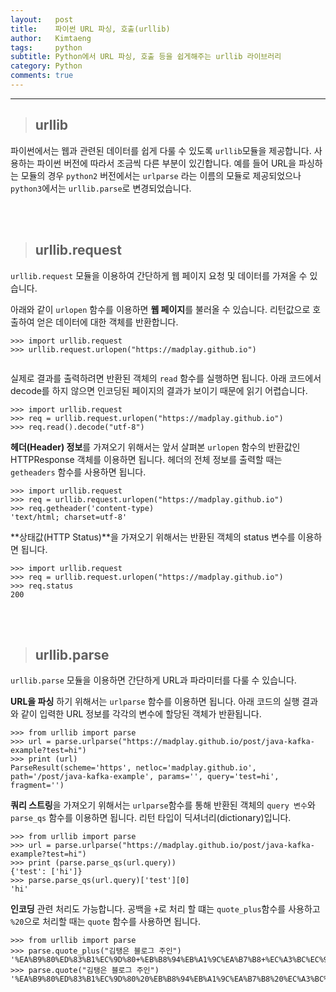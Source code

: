 ```yaml
---
layout:   post
title:    파이썬 URL 파싱, 호출(urllib)
author:   Kimtaeng
tags: 	  python
subtitle: Python에서 URL 파싱, 호출 등을 쉽게해주는 urllib 라이브러리
category: Python
comments: true
---
```


<hr/>

> ## urllib

파이썬에서는 웹과 관련된 데이터를 쉽게 다룰 수 있도록 ```urllib```모듈을 제공합니다.
사용하는 파이썬 버전에 따라서 조금씩 다른 부분이 있긴합니다.
예를 들어 URL을 파싱하는 모듈의 경우 ```python2``` 버전에서는 ```urlparse``` 라는 이름의 모듈로 제공되었으나
```python3```에서는 ```urllib.parse```로 변경되었습니다.

<br/><br/>

> ## urllib.request 

```urllib.request``` 모듈을 이용하여 간단하게 웹 페이지 요청 및 데이터를 가져올 수 있습니다.

아래와 같이 ```urlopen``` 함수를 이용하면 **웹 페이지**를 불러올 수 있습니다.
리턴값으로 호출하여 얻은 데이터에 대한 객체를 반환합니다.
<pre class="line-numbers"><code class="language-bash" data-start="1">>>> import urllib.request
>>> urllib.request.urlopen("https://madplay.github.io")
<http.client.HTTPResponse object at 0x102c26438>
</code></pre>

실제로 결과를 출력하려면 반환된 객체의 ```read``` 함수를 실행하면 됩니다.
아래 코드에서 decode를 하지 않으면 인코딩된 페이지의 결과가 보이기 때문에 읽기 어렵습니다.
<pre class="line-numbers"><code class="language-bash" data-start="1">>>> import urllib.request
>>> req = urllib.request.urlopen("https://madplay.github.io")
>>> req.read().decode("utf-8")
</code></pre>

**헤더(Header) 정보**를 가져오기 위해서는 앞서 살펴본 ```urlopen``` 함수의 반환값인 HTTPResponse 객체를
이용하면 됩니다. 헤더의 전체 정보를 출력할 때는 ```getheaders``` 함수를 사용하면 됩니다.

<pre class="line-numbers"><code class="language-bash" data-start="1">>>> import urllib.request
>>> req = urllib.request.urlopen("https://madplay.github.io")
>>> req.getheader('content-type)
'text/html; charset=utf-8'
</code></pre>



**상태값(HTTP Status)**을 가져오기 위해서는 반환된 객체의 status 변수를 이용하면 됩니다.

<pre class="line-numbers"><code class="language-bash" data-start="1">>>> import urllib.request
>>> req = urllib.request.urlopen("https://madplay.github.io")
>>> req.status
200
</code></pre>

<br/><br/>

> ## urllib.parse

```urllib.parse``` 모듈을 이용하면 간단하게 URL과 파라미터를 다룰 수 있습니다.

**URL을 파싱** 하기 위해서는 ```urlparse``` 함수를 이용하면 됩니다. 아래 코드의 실행 결과와 같이
입력한 URL 정보를 각각의 변수에 할당된 객체가 반환됩니다. 

<pre class="line-numbers"><code class="language-bash" data-start="1">>>> from urllib import parse
>>> url = parse.urlparse("https://madplay.github.io/post/java-kafka-example?test=hi")
>>> print (url)
ParseResult(scheme='https', netloc='madplay.github.io', path='/post/java-kafka-example', params='', query='test=hi', fragment='')
</code></pre>

**쿼리 스트링**을 가져오기 위해서는 ```urlparse```함수를 통해 반환된 객체의 ```query 변수```와
```parse_qs``` 함수를 이용하면 됩니다. 리턴 타입이 딕셔너리(dictionary)입니다.

<pre class="line-numbers"><code class="language-bash" data-start="1">>>> from urllib import parse
>>> url = parse.urlparse("https://madplay.github.io/post/java-kafka-example?test=hi")
>>> print (parse.parse_qs(url.query))
{'test': ['hi']}
>>> parse.parse_qs(url.query)['test'][0]
'hi'
</code></pre>

**인코딩** 관련 처리도 가능합니다. 공백을 ```+```로 처리 할 떄는 ```quote_plus```함수를 사용하고
```%20```으로 처리할 때는 ```quote``` 함수를 사용하면 됩니다.

<pre class="line-numbers"><code class="language-bash" data-start="1">>>> from urllib import parse
>>> parse.quote_plus("김탱은 블로그 주인")
'%EA%B9%80%ED%83%B1%EC%9D%80+%EB%B8%94%EB%A1%9C%EA%B7%B8+%EC%A3%BC%EC%9D%B8'
>>> parse.quote("김탱은 블로그 주인")
'%EA%B9%80%ED%83%B1%EC%9D%80%20%EB%B8%94%EB%A1%9C%EA%B7%B8%20%EC%A3%BC%EC%9D%B8'
</code></pre>